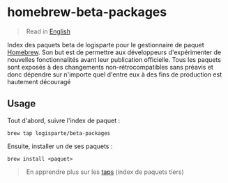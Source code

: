 # homebrew-beta-packages

> Read in [English](/docs/README.md)

Index des paquets beta de logisparte pour le gestionnaire de paquet [Homebrew](https://brew.sh).
Son but est de permettre aux développeurs d'expérimenter de nouvelles fonctionnalités avant leur
publication officielle. Tous les paquets sont exposés à des changements non-rétrocompatibles
sans préavis et donc dépendre sur n'importe quel d'entre eux à des fins de production est
hautement découragé

## Usage

Tout d'abord, suivre l'index de paquet :

```shell
brew tap logisparte/beta-packages
```

Ensuite, installer un de ses paquets :

```shell
brew install <paquet>
```

> En apprendre plus sur les [taps](https://docs.brew.sh/Taps) (index de paquets tiers)
